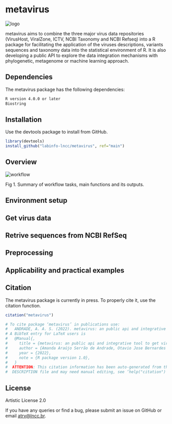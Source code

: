 # metavirus
![logo](https://user-images.githubusercontent.com/57667417/198717991-34ddc469-bc11-460a-9aef-f6b571891eac.png)

metavirus aims to combine the three major virus data repositories (VirusHost, ViralZone, ICTV, NCBI Taxonomy and NCBI Refseq) into a R package for facilitating the application of the viruses descriptions, variants sequences and taxonomy data into the statistical environment of R. It is also developing a public API to explore the data integration mechanisms with phylogenetic, metagenome or machine learning approach.

## Dependencies

The metavirus package has the following dependencies:

```bash
R version 4.0.0 or later
Biostring
```

## Installation

Use the devtools package to install from GitHub.

```R
library(devtools)
install_github("labinfo-lncc/metavirus", ref="main")
```

## Overview

![workflow](https://user-images.githubusercontent.com/57667417/198733715-f68378a4-b5ec-489d-8f0b-30e6f23c2fc8.png)

Fig 1. Summary of workflow tasks, main functions and its outputs. 

## Environment setup

## Get virus data

## Retrive sequences from NCBI RefSeq

## Preprocessing

## Applicability and practical examples 

## Citation

The metavirus package is currently in press. To properly cite it, use the citation function.

```R
citation("metavirus")
```
```R
# To cite package ‘metavirus’ in publications use:
#   ANDRADE, A. A. S. (2022). metavirus: an public api and integrative tool to get viruses data into R system. R package version 1.0.
# A BibTeX entry for LaTeX users is
#   @Manual{,
#     title = {metavirus: an public api and integrative tool to get viruses data into R system},
#     author = {Amanda Araújo Serrão de Andrade, Otavio Jose Bernardes Brustolini, Eduardo Wagner, Ana Tereza Ribeiro Vasconcelos},
#     year = {2022},
#     note = {R package version 1.0},
#   }
#  ATTENTION: This citation information has been auto-generated from the package
#  DESCRIPTION file and may need manual editing, see ‘help("citation")’.
```

## License

Artistic License 2.0

If you have any queries or find a bug, please submit an issue on GitHub or email [atrv@lncc.br](mailto:atrv@lncc.br).

